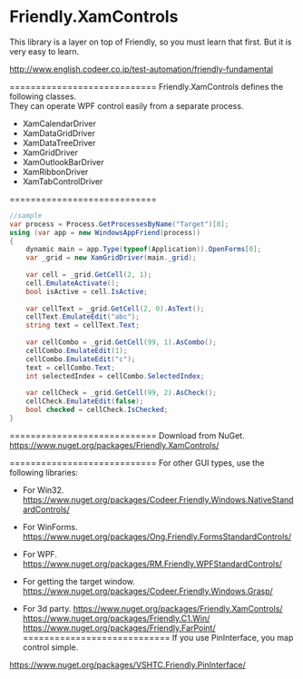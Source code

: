 Friendly.XamControls
============================

This library is a layer on top of
Friendly, so you must learn that first.
But it is very easy to learn.

http://www.english.codeer.co.jp/test-automation/friendly-fundamental  

============================
Friendly.XamControls defines the following classes.   
They can operate WPF control easily from a separate process.  

* XamCalendarDriver
* XamDataGridDriver
* XamDataTreeDriver
* XamGridDriver
* XamOutlookBarDriver
* XamRibbonDriver
* XamTabControlDriver

============================
```cs  
//sample  
var process = Process.GetProcessesByName("Target")[0];  
using (var app = new WindowsAppFriend(process))  
{  
    dynamic main = app.Type(typeof(Application)).OpenForms[0];  
    var _grid = new XamGridDriver(main._grid);
    
    var cell = _grid.GetCell(2, 1);
    cell.EmulateActivate();
    bool isActive = cell.IsActive;
    
    var cellText = _grid.GetCell(2, 0).AsText();
    cellText.EmulateEdit("abc");
    string text = cellText.Text;
    
    var cellCombo = _grid.GetCell(99, 1).AsCombo();
    cellCombo.EmulateEdit(1);
    cellCombo.EmulateEdit("c");
    text = cellCombo.Text;
    int selectedIndex = cellCombo.SelectedIndex;
    
    var cellCheck = _grid.GetCell(99, 2).AsCheck();
    cellCheck.EmulateEdit(false);
    bool checked = cellCheck.IsChecked;
}
```

============================
Download from NuGet.
https://www.nuget.org/packages/Friendly.XamControls/

============================
For other GUI types, use the following libraries:

* For Win32.  
https://www.nuget.org/packages/Codeer.Friendly.Windows.NativeStandardControls/  

* For WinForms.  
https://www.nuget.org/packages/Ong.Friendly.FormsStandardControls/  

* For WPF.
https://www.nuget.org/packages/RM.Friendly.WPFStandardControls/  

* For getting the target window.  
https://www.nuget.org/packages/Codeer.Friendly.Windows.Grasp/  

* For 3d party.
https://www.nuget.org/packages/Friendly.XamControls/
https://www.nuget.org/packages/Friendly.C1.Win/
https://www.nuget.org/packages/Friendly.FarPoint/
============================
If you use PinInterface, you map control simple.  

https://www.nuget.org/packages/VSHTC.Friendly.PinInterface/

